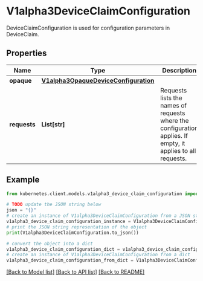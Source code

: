 # V1alpha3DeviceClaimConfiguration

DeviceClaimConfiguration is used for configuration parameters in DeviceClaim.

## Properties

Name | Type | Description | Notes
------------ | ------------- | ------------- | -------------
**opaque** | [**V1alpha3OpaqueDeviceConfiguration**](V1alpha3OpaqueDeviceConfiguration.md) |  | [optional] 
**requests** | **List[str]** | Requests lists the names of requests where the configuration applies. If empty, it applies to all requests. | [optional] 

## Example

```python
from kubernetes.client.models.v1alpha3_device_claim_configuration import V1alpha3DeviceClaimConfiguration

# TODO update the JSON string below
json = "{}"
# create an instance of V1alpha3DeviceClaimConfiguration from a JSON string
v1alpha3_device_claim_configuration_instance = V1alpha3DeviceClaimConfiguration.from_json(json)
# print the JSON string representation of the object
print(V1alpha3DeviceClaimConfiguration.to_json())

# convert the object into a dict
v1alpha3_device_claim_configuration_dict = v1alpha3_device_claim_configuration_instance.to_dict()
# create an instance of V1alpha3DeviceClaimConfiguration from a dict
v1alpha3_device_claim_configuration_from_dict = V1alpha3DeviceClaimConfiguration.from_dict(v1alpha3_device_claim_configuration_dict)
```
[[Back to Model list]](../README.md#documentation-for-models) [[Back to API list]](../README.md#documentation-for-api-endpoints) [[Back to README]](../README.md)


